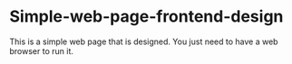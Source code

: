 # Simple-web-page-frontend-design
This is a simple web page that is designed. You just need to have a web browser to run it.
